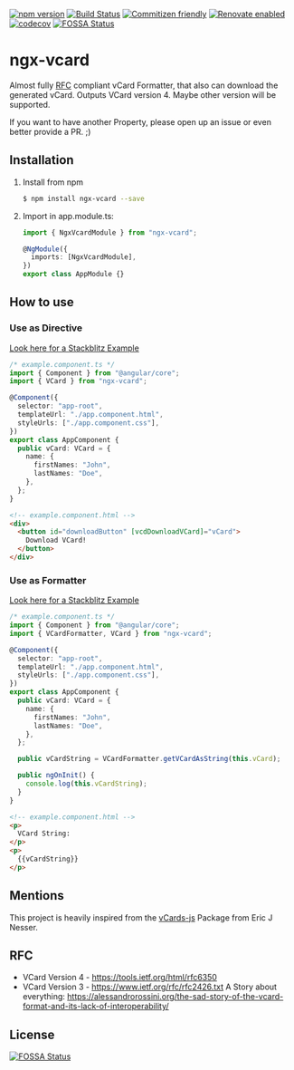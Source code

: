 [![npm version](https://badge.fury.io/js/ngx-vcard.svg)](https://badge.fury.io/js/ngx-vcard)
[![Build Status](https://dev.azure.com/DanielHabenicht/ngx-vcard/_apis/build/status/DanielHabenicht.ngx-vcard?branchName=master)](https://dev.azure.com/DanielHabenicht/ngx-vcard/_build/latest?definitionId=2&branchName=master)
[![Commitizen friendly](https://img.shields.io/badge/commitizen-friendly-brightgreen.svg)](http://commitizen.github.io/cz-cli/)
[![Renovate enabled](https://img.shields.io/badge/renovate-enabled-brightgreen.svg)](https://renovatebot.com/)
[![codecov](https://codecov.io/gh/DanielHabenicht/ngx-vcard/branch/master/graph/badge.svg)](https://codecov.io/gh/DanielHabenicht/ngx-vcard)
[![FOSSA Status](https://app.fossa.io/api/projects/git%2Bgithub.com%2FDanielHabenicht%2Fngx-vcard.svg?type=shield)](https://app.fossa.io/projects/git%2Bgithub.com%2FDanielHabenicht%2Fngx-vcard?ref=badge_shield)

# ngx-vcard

Almost fully [RFC](https://tools.ietf.org/html/rfc6350) compliant vCard Formatter, that also can download the generated
vCard. Outputs VCard version 4. Maybe other version will be supported.

If you want to have another Property, please open up an issue or even better
provide a PR. ;)

## Installation

1.  Install from npm
    ```bash
    $ npm install ngx-vcard --save
    ```
2.  Import in app.module.ts:

    ```typescript
    import { NgxVcardModule } from "ngx-vcard";

    @NgModule({
      imports: [NgxVcardModule],
    })
    export class AppModule {}
    ```

## How to use

### Use as Directive

[Look here for a Stackblitz Example](https://stackblitz.com/github/DanielHabenicht/ngx-vcard)

```typescript
/* example.component.ts */
import { Component } from "@angular/core";
import { VCard } from "ngx-vcard";

@Component({
  selector: "app-root",
  templateUrl: "./app.component.html",
  styleUrls: ["./app.component.css"],
})
export class AppComponent {
  public vCard: VCard = {
    name: {
      firstNames: "John",
      lastNames: "Doe",
    },
  };
}
```

```html
<!-- example.component.html -->
<div>
  <button id="downloadButton" [vcdDownloadVCard]="vCard">
    Download VCard!
  </button>
</div>
```

### Use as Formatter

[Look here for a Stackblitz Example](https://stackblitz.com/github/DanielHabenicht/ngx-vcard)

```typescript
/* example.component.ts */
import { Component } from "@angular/core";
import { VCardFormatter, VCard } from "ngx-vcard";

@Component({
  selector: "app-root",
  templateUrl: "./app.component.html",
  styleUrls: ["./app.component.css"],
})
export class AppComponent {
  public vCard: VCard = {
    name: {
      firstNames: "John",
      lastNames: "Doe",
    },
  };

  public vCardString = VCardFormatter.getVCardAsString(this.vCard);

  public ngOnInit() {
    console.log(this.vCardString);
  }
}
```

```html
<!-- example.component.html -->
<p>
  VCard String:
</p>
<p>
  {{vCardString}}
</p>
```

## Mentions

This project is heavily inspired from the
[vCards-js](https://github.com/enesser/vCards-js) Package from Eric J Nesser.

## RFC
- VCard Version 4 - https://tools.ietf.org/html/rfc6350
- VCard Version 3 - https://www.ietf.org/rfc/rfc2426.txt
A Story about everything: https://alessandrorossini.org/the-sad-story-of-the-vcard-format-and-its-lack-of-interoperability/

## License

[![FOSSA Status](https://app.fossa.io/api/projects/git%2Bgithub.com%2FDanielHabenicht%2Fngx-vcard.svg?type=large)](https://app.fossa.io/projects/git%2Bgithub.com%2FDanielHabenicht%2Fngx-vcard?ref=badge_large)
